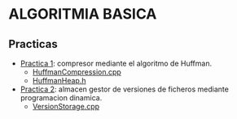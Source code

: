 # ALGORITMIA BASICA
## Practicas
- [Practica 1](https://github.com/ddevigner/ab21-22/tree/main/HuffmanCompression): compresor mediante el algoritmo de Huffman.
    - [HuffmanCompression.cpp](https://github.com/ddevigner/ab21-22/blob/main/HuffmanCompression/HuffmanCompression.cpp)
    - [HuffmanHeap.h](https://github.com/ddevigner/ab21-22/blob/main/HuffmanCompression/HuffmanHeap.h)
- [Practica 2](https://github.com/ddevigner/ab21-22/tree/main/VersionStorage): almacen gestor de versiones de ficheros mediante programacion dinamica.
    - [VersionStorage.cpp](https://github.com/ddevigner/ab21-22/blob/main/VersionStorage/VersionStorage.cpp)
